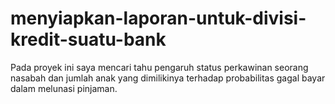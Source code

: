 # menyiapkan-laporan-untuk-divisi-kredit-suatu-bank
Pada proyek ini saya mencari tahu pengaruh status perkawinan seorang nasabah dan jumlah anak yang dimilikinya terhadap probabilitas gagal bayar dalam melunasi pinjaman. 
